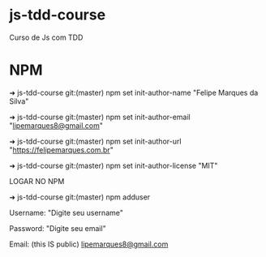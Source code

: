 # js-tdd-course

Curso de Js com TDD

# NPM

➜ js-tdd-course git:(master) npm set init-author-name "Felipe Marques da Silva"

➜  js-tdd-course git:(master) npm set init-author-email "lipemarques8@gmail.com"

➜  js-tdd-course git:(master) npm set init-author-url "https://felipemarques.com.br"

➜  js-tdd-course git:(master) npm set init-author-license "MIT"

LOGAR NO NPM

➜  js-tdd-course git:(master) npm adduser

Username: "Digite seu username"

Password: "Digite seu email"

Email: (this IS public) lipemarques8@gmail.com
